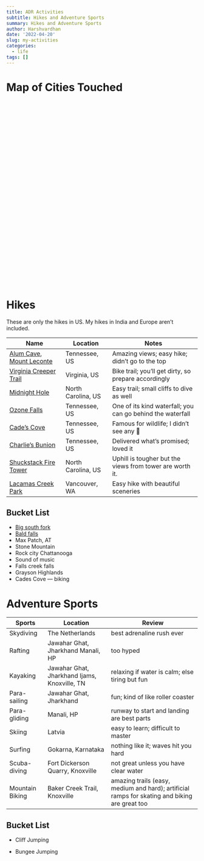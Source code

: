 ```yaml
---
title: ADR Activities
subtitle: Hikes and Adventure Sports
summary: Hikes and Adventure Sports
author: Harshvardhan
date: '2022-04-20'
slug: my-activities
categories:
  - life
tags: []
---
```


<script src="{{< blogdown/postref >}}index_files/htmlwidgets/htmlwidgets.js"></script>
<script src="{{< blogdown/postref >}}index_files/jquery/jquery.min.js"></script>
<link href="{{< blogdown/postref >}}index_files/leaflet/leaflet.css" rel="stylesheet" />
<script src="{{< blogdown/postref >}}index_files/leaflet/leaflet.js"></script>
<link href="{{< blogdown/postref >}}index_files/leafletfix/leafletfix.css" rel="stylesheet" />
<script src="{{< blogdown/postref >}}index_files/proj4/proj4.min.js"></script>
<script src="{{< blogdown/postref >}}index_files/Proj4Leaflet/proj4leaflet.js"></script>
<link href="{{< blogdown/postref >}}index_files/rstudio_leaflet/rstudio_leaflet.css" rel="stylesheet" />
<script src="{{< blogdown/postref >}}index_files/leaflet-binding/leaflet.js"></script>
<script src="{{< blogdown/postref >}}index_files/leaflet-providers/leaflet-providers_1.9.0.js"></script>
<script src="{{< blogdown/postref >}}index_files/leaflet-providers-plugin/leaflet-providers-plugin.js"></script>

# Map of Cities Touched

<div id="htmlwidget-1" style="width:100%;height:480px;" class="leaflet html-widget"></div>
<script type="application/json" data-for="htmlwidget-1">{"x":{"options":{"crs":{"crsClass":"L.CRS.EPSG3857","code":null,"proj4def":null,"projectedBounds":null,"options":{}}},"calls":[{"method":"addTiles","args":["https://{s}.tile.openstreetmap.org/{z}/{x}/{y}.png",null,null,{"minZoom":0,"maxZoom":18,"tileSize":256,"subdomains":"abc","errorTileUrl":"","tms":false,"noWrap":false,"zoomOffset":0,"zoomReverse":false,"opacity":1,"zIndex":1,"detectRetina":false,"attribution":"&copy; <a href=\"https://openstreetmap.org\">OpenStreetMap<\/a> contributors, <a href=\"https://creativecommons.org/licenses/by-sa/2.0/\">CC-BY-SA<\/a>"}]},{"method":"addMarkers","args":[[24.4315,22.7196,23.3441,23.7957,22.5726,28.6139,31.634,19.8135,15.4909,14.5479,19.076,24.5854,23.1765,27.1767,25.3176,56.9496,48.8566,45.764,50.8476,52.3676,50.1109,48.1351,43.2965,41.9028,45.4408,52.52,50.0755,52.2297,54.6872,59.437,59.3293,59.9139,60.3913,35.9606,29.9511,32.7767,25.7617,35.5951,36.6337,45.628],[85.531,75.8577,85.3096,86.4304,88.3639,77.209,74.8723,85.8312,73.8278,74.3188,72.8777,73.7125,75.7885,78.0081,82.9739,24.1052,2.3522,4.8357,4.3572,4.9041,8.6821,11.582,5.3698,12.4964,12.3155,13.405,14.4378,21.0122,25.2797,24.7536,18.0686,10.7522,5.3221,-83.9207,-90.0715,-96.797,-80.1918,-82.5515,-81.7837,-122.6739],null,null,null,{"interactive":true,"draggable":false,"keyboard":true,"title":"","alt":"","zIndexOffset":0,"opacity":1,"riseOnHover":false,"riseOffset":250},["Jhumri Tilaiya","Indore","Ranchi","Dhanbad","Kolkata","New Delhi","Amritsar","Puri","Goa","Gokarna","Mumbai","Udaipur","Ujjain","Agra","Varanasi","Riga","Paris","Lyon","Brussels","Amsterdam","Frankfurt","Munich","Marseille","Rome","Venice","Berlin","Prague","Warsaw","Vilnius","Tallinn","Stockholm","Oslo","Bergen","Knoxville","New Orleans","Dallas","Miami","Asheville","Damascus","Vancouver"],null,null,null,null,{"interactive":false,"permanent":false,"direction":"auto","opacity":1,"offset":[0,0],"textsize":"10px","textOnly":false,"className":"","sticky":true},null]},{"method":"addProviderTiles","args":["Esri.NatGeoWorldMap",null,null,{"errorTileUrl":"","noWrap":false,"detectRetina":false}]}],"limits":{"lat":[14.5479,60.3913],"lng":[-122.6739,88.3639]}},"evals":[],"jsHooks":[]}</script>

# Hikes

These are only the hikes in US. My hikes in India and Europe aren’t included.

| Name                                                                                                                                        | Location           | Notes                                                      |
|---------------------------------------------------------------------------------------------------------------------------------------------|--------------------|------------------------------------------------------------|
| [Alum Cave](https://hikinginthesmokys.com/alum-cave-trail/), [Mount Leconte](https://hikinginthesmokys.com/mt-leconte-via-alum-cave-trail/) | Tennessee, US      | Amazing views; easy hike; didn’t go to the top             |
| [Virginia Creeper Trail](https://visitabingdonvirginia.com/landmarks/virginia-creeper-trail)                                                | Virginia, US       | Bike trail; you’ll get dirty, so prepare accordingly       |
| [Midnight Hole](https://blueridgemountainlife.com/midnight-hole/)                                                                           | North Carolina, US | Easy trail; small cliffs to dive as well                   |
| [Ozone Falls](https://www.tn.gov/environment/program-areas/na-natural-areas/natural-areas-east-region/east-region-/na-na-ozone-falls.html)  | Tennessee, US      | One of its kind waterfall; you can go behind the waterfall |
| [Cade’s Cove](https://www.nps.gov/grsm/planyourvisit/cadescove.htm)                                                                         | Tennessee, US      | Famous for wildlife; I didn’t see any 🫠                   |
| [Charlie’s Bunion](https://hikinginthesmokys.com/charlies-bunion/)                                                                          | Tennessee, US      | Delivered what’s promised; loved it                        |
| [Shuckstack Fire Tower](https://hikinginthesmokys.com/shuckstack-fire-tower/)                                                               | North Carolina, US | Uphill is tougher but the views from tower are worth it.   |
| [Lacamas Creek Park](https://www.alltrails.com/parks/us/washington/lacamas-creek-park)                                                      | Vancouver, WA      | Easy hike with beautiful sceneries                         |

## Bucket List

-   [Big south fork](https://www.nps.gov/biso/index.htm)
-   [Bald falls](https://www.tnvacation.com/local/tellico-plains-bald-river-falls)
-   Max Patch, AT
-   Stone Mountain
-   Rock city Chattanooga
-   Sound of music
-   Falls creek falls
-   Grayson Highlands
-   Cades Cove — biking

# Adventure Sports

| Sports          | Location                                     | Review                                                                                        |
|-----------------|----------------------------------------------|-----------------------------------------------------------------------------------------------|
| Skydiving       | The Netherlands                              | best adrenaline rush ever                                                                     |
| Rafting         | Jawahar Ghat, Jharkhand Manali, HP           | too hyped                                                                                     |
| Kayaking        | Jawahar Ghat, Jharkhand Ijams, Knoxville, TN | relaxing if water is calm; else tiring but fun                                                |
| Para-sailing    | Jawahar Ghat, Jharkhand                      | fun; kind of like roller coaster                                                              |
| Para-gliding    | Manali, HP                                   | runway to start and landing are best parts                                                    |
| Skiing          | Latvia                                       | easy to learn; difficult to master                                                            |
| Surfing         | Gokarna, Karnataka                           | nothing like it; waves hit you hard                                                           |
| Scuba-diving    | Fort Dickerson Quarry, Knoxville             | not great unless you have clear water                                                         |
| Mountain Biking | Baker Creek Trail, Knoxville                 | amazing trails (easy, medium and hard); artificial ramps for skating and biking are great too |

## Bucket List

-   Cliff Jumping

-   Bungee Jumping
